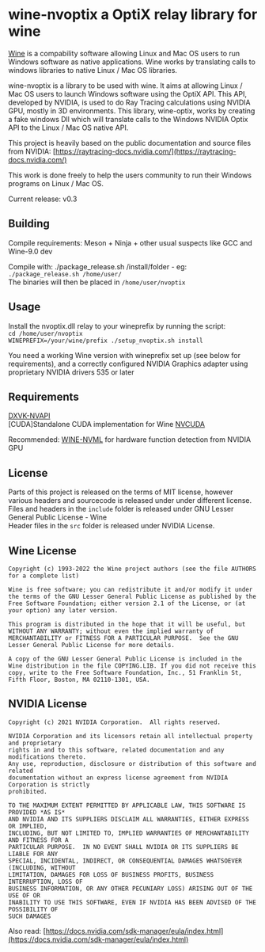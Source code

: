 # wine-nvoptix a OptiX relay library for wine

[Wine](https://www.winehq.org/) is a compability software allowing Linux and Mac OS users to run Windows software as native applications. Wine works by translating calls to windows libraries to native Linux / Mac OS libraries.

wine-nvoptix is a library to be used with wine. It aims at allowing Linux / Mac OS users to launch Windows software using the OptiX API. This API, developed by NVIDIA, is used to do Ray Tracing calculations using NVIDIA GPU, mostly in 3D environments. This library, wine-optix, works by creating a fake windows Dll which will translate calls to the Windows NVIDIA Optix API to the Linux / Mac OS native API.

This project is heavily based on the public documentation and source files from NVIDIA: [https://raytracing-docs.nvidia.com/](https://raytracing-docs.nvidia.com/)

This work is done freely to help the users community to run their Windows programs on Linux / Mac OS.

Current release: v0.3  

## Building

Compile requirements: Meson + Ninja + other usual suspects like GCC and Wine-9.0 dev  

Compile with: ./package_release.sh /install/folder - eg: `./package_release.sh /home/user/`  
The binaries will then be placed in `/home/user/nvoptix`  

## Usage

Install the nvoptix.dll relay to your wineprefix by running the script:  
`cd /home/user/nvoptix`  
`WINEPREFIX=/your/wine/prefix ./setup_nvoptix.sh install`  

You need a working Wine version with wineprefix set up (see below for requirements), and a correctly configured NVIDIA Graphics adapter using proprietary NVIDIA drivers 535 or later  

## Requirements

[DXVK-NVAPI](https://github.com/jp7677/dxvk-nvapi)  
[CUDA]Standalone CUDA implementation for Wine [NVCUDA](https://github.com/SveSop/nvcuda)  

Recommended: [WINE-NVML](https://github.com/Saancreed/wine-nvml) for hardware function detection from NVIDIA GPU  

## License

Parts of this project is released on the terms of MIT license, however various headers and sourcecode is released under under different license.  
Files and headers in the `include` folder is released under GNU Lesser General Public License - Wine  
Header files in the `src` folder is released under NVIDIA License.  

## Wine License

```text
Copyright (c) 1993-2022 the Wine project authors (see the file AUTHORS
for a complete list)

Wine is free software; you can redistribute it and/or modify it under
the terms of the GNU Lesser General Public License as published by the
Free Software Foundation; either version 2.1 of the License, or (at
your option) any later version. 

This program is distributed in the hope that it will be useful, but
WITHOUT ANY WARRANTY; without even the implied warranty of
MERCHANTABILITY or FITNESS FOR A PARTICULAR PURPOSE.  See the GNU
Lesser General Public License for more details.

A copy of the GNU Lesser General Public License is included in the
Wine distribution in the file COPYING.LIB. If you did not receive this
copy, write to the Free Software Foundation, Inc., 51 Franklin St,
Fifth Floor, Boston, MA 02110-1301, USA.
```

## NVIDIA License

```text
Copyright (c) 2021 NVIDIA Corporation.  All rights reserved.

NVIDIA Corporation and its licensors retain all intellectual property and proprietary
rights in and to this software, related documentation and any modifications thereto.
Any use, reproduction, disclosure or distribution of this software and related
documentation without an express license agreement from NVIDIA Corporation is strictly
prohibited.

TO THE MAXIMUM EXTENT PERMITTED BY APPLICABLE LAW, THIS SOFTWARE IS PROVIDED *AS IS*
AND NVIDIA AND ITS SUPPLIERS DISCLAIM ALL WARRANTIES, EITHER EXPRESS OR IMPLIED,
INCLUDING, BUT NOT LIMITED TO, IMPLIED WARRANTIES OF MERCHANTABILITY AND FITNESS FOR A
PARTICULAR PURPOSE.  IN NO EVENT SHALL NVIDIA OR ITS SUPPLIERS BE LIABLE FOR ANY
SPECIAL, INCIDENTAL, INDIRECT, OR CONSEQUENTIAL DAMAGES WHATSOEVER (INCLUDING, WITHOUT
LIMITATION, DAMAGES FOR LOSS OF BUSINESS PROFITS, BUSINESS INTERRUPTION, LOSS OF
BUSINESS INFORMATION, OR ANY OTHER PECUNIARY LOSS) ARISING OUT OF THE USE OF OR
INABILITY TO USE THIS SOFTWARE, EVEN IF NVIDIA HAS BEEN ADVISED OF THE POSSIBILITY OF
SUCH DAMAGES
```

Also read: [https://docs.nvidia.com/sdk-manager/eula/index.html](https://docs.nvidia.com/sdk-manager/eula/index.html)  
